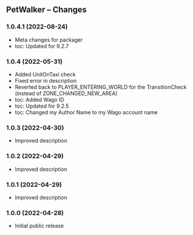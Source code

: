 ## PetWalker – Changes

### 1.0.4.1 (2022-08-24)
- Meta changes for packager
- toc: Updated for 9.2.7

### 1.0.4 (2022-05-31)
- Added UnitOnTaxi check
- Fixed error in description
- Reverted back to PLAYER_ENTERING_WORLD for the TransitionCheck (instead of ZONE_CHANGED_NEW_AREA)
- toc: Added Wago ID
- toc: Updated for 9.2.5
- toc: Changed my Author Name to my Wago account name

### 1.0.3 (2022-04-30)
- Improved description

### 1.0.2 (2022-04-29)
- Improved description

### 1.0.1 (2022-04-29)
- Improved description

### 1.0.0 (2022-04-28)
- Initial public release


